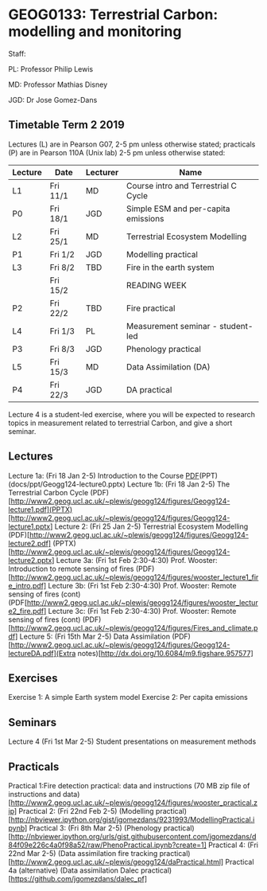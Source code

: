# GEOG0133: Terrestrial Carbon: modelling and monitoring

Staff:

PL: Professor Philip Lewis

MD: Professor Mathias Disney

JGD: Dr Jose Gomez-Dans

## Timetable Term 2 2019

Lectures (L) are in Pearson G07, 2-5 pm unless otherwise stated; practicals (P) are in Pearson 110A (Unix lab) 2-5 pm unless otherwise stated:

|  Lecture |  Date | Lecturer  | Name  | 
|---|---|---|---|
|L1| Fri 11/1| MD |Course intro and Terrestrial  C Cycle|
|P0| Fri 18/1| JGD| Simple ESM and per-capita emissions|
|L2| Fri 25/1| MD |Terrestrial Ecosystem Modelling|
|P1| Fri 1/2| JGD |Modelling practical|
|L3| Fri 8/2| TBD |Fire in the earth system| 
||Fri 15/2|| READING WEEK |
|P2| Fri 22/2| TBD |Fire practical |
|L4| Fri 1/3 |PL |Measurement seminar - student-led|
|P3| Fri 8/3 |JGD |Phenology practical|
|L5| Fri 15/3 |MD |Data Assimilation (DA)|
|P4| Fri 22/3 |JGD |DA practical|

Lecture 4 is a student-led exercise, where you will be expected to research topics in measurement related to terrestrial Carbon, and give a short seminar.

## Lectures

Lecture 1a: (Fri 18 Jan 2-5) Introduction to the Course [PDF](docs/pdf/Geogg124-lecture0.pdf)(PPT)(docs/ppt/Geogg124-lecture0.pptx)
Lecture 1b: (Fri 18 Jan 2-5) The Terrestrial Carbon Cycle (PDF)[http://www2.geog.ucl.ac.uk/~plewis/geogg124/figures/Geogg124-lecture1.pdf](PPTX)[http://www2.geog.ucl.ac.uk/~plewis/geogg124/figures/Geogg124-lecture1.pptx]
Lecture 2: (Fri 25 Jan 2-5) Terrestrial Ecosystem Modelling (PDF)[http://www2.geog.ucl.ac.uk/~plewis/geogg124/figures/Geogg124-lecture2.pdf] (PPTX)[http://www2.geog.ucl.ac.uk/~plewis/geogg124/figures/Geogg124-lecture2.pptx]
Lecture 3a: (Fri 1st Feb 2:30-4:30) Prof. Wooster: Introduction to remote sensing of fires (PDF)[http://www2.geog.ucl.ac.uk/~plewis/geogg124/figures/wooster_lecture1_fire_intro.pdf]
Lecture 3b: (Fri 1st Feb 2:30-4:30) Prof. Wooster: Remote sensing of fires (cont) (PDF[http://www2.geog.ucl.ac.uk/~plewis/geogg124/figures/wooster_lecture2_fire.pdf]
Lecture 3c: (Fri 1st Feb 2:30-4:30) Prof. Wooster: Remote sensing of fires (cont) (PDF)[http://www2.geog.ucl.ac.uk/~plewis/geogg124/figures/Fires_and_climate.pdf]
Lecture 5: (Fri 15th Mar 2-5) Data Assimilation (PDF)[http://www2.geog.ucl.ac.uk/~plewis/geogg124/figures/Geogg124-lectureDA.pdf](Extra notes)[http://dx.doi.org/10.6084/m9.figshare.957577]

## Exercises

Exercise 1: A simple Earth system model
Exercise 2: Per capita emissions

## Seminars

Lecture 4 (Fri 1st Mar 2-5) Student presentations on measurement methods

## Practicals

Practical 1:Fire detection practical: data and instructions (70 MB zip file of instructions and data)[http://www2.geog.ucl.ac.uk/~plewis/geogg124/figures/wooster_practical.zip]
Practical 2: (Fri 22nd Feb 2-5) (Modelling practical)[http://nbviewer.ipython.org/gist/jgomezdans/9231993/ModellingPractical.ipynb]
Practical 3: (Fri 8th Mar 2-5) (Phenology practical)[http://nbviewer.ipython.org/urls/gist.githubusercontent.com/jgomezdans/d84f09e226c4a0f98a52/raw/PhenoPractical.ipynb?create=1]
Practical 4: (Fri 22nd Mar 2-5) (Data assimilation fire tracking practical)[http://www2.geog.ucl.ac.uk/~plewis/geogg124/daPractical.html]
Practical 4a (alternative) (Data assimilation Dalec practical)[https://github.com/jgomezdans/dalec_pf]
